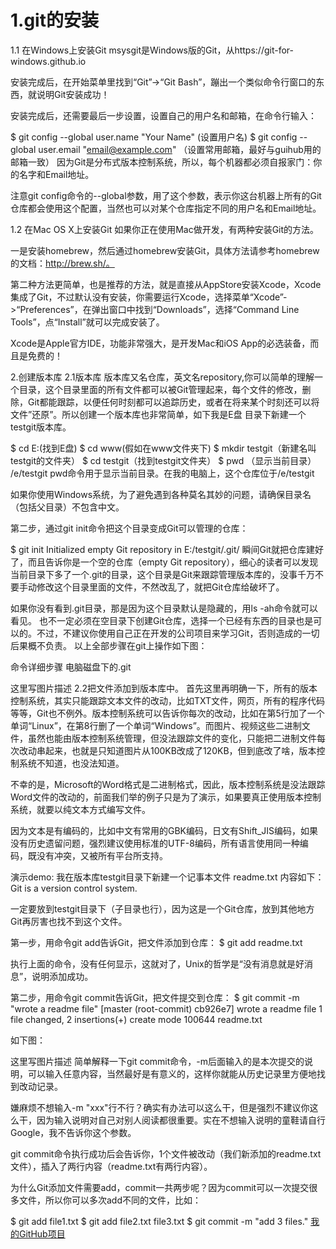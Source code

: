 # 1.git的安装
1.1 在Windows上安装Git
msysgit是Windows版的Git，从https://git-for-windows.github.io

安装完成后，在开始菜单里找到“Git”->“Git Bash”，蹦出一个类似命令行窗口的东西，就说明Git安装成功！

安装完成后，还需要最后一步设置，设置自己的用户名和邮箱，在命令行输入：

$ git config --global user.name "Your Name" (设置用户名)
$ git config --global user.email "email@example.com" （设置常用邮箱，最好与guihub用的邮箱一致）
因为Git是分布式版本控制系统，所以，每个机器都必须自报家门：你的名字和Email地址。

注意git config命令的--global参数，用了这个参数，表示你这台机器上所有的Git仓库都会使用这个配置，当然也可以对某个仓库指定不同的用户名和Email地址。

1.2 在Mac OS X上安装Git
如果你正在使用Mac做开发，有两种安装Git的方法。

一是安装homebrew，然后通过homebrew安装Git，具体方法请参考homebrew的文档：http://brew.sh/。

第二种方法更简单，也是推荐的方法，就是直接从AppStore安装Xcode，Xcode集成了Git，不过默认没有安装，你需要运行Xcode，选择菜单“Xcode”->“Preferences”，在弹出窗口中找到“Downloads”，选择“Command Line Tools”，点“Install”就可以完成安装了。

Xcode是Apple官方IDE，功能非常强大，是开发Mac和iOS App的必选装备，而且是免费的！

2.创建版本库
2.1版本库
版本库又名仓库，英文名repository,你可以简单的理解一个目录，这个目录里面的所有文件都可以被Git管理起来，每个文件的修改，删除，Git都能跟踪，以便任何时刻都可以追踪历史，或者在将来某个时刻还可以将文件”还原”。所以创建一个版本库也非常简单，如下我是E盘 目录下新建一个testgit版本库。

$ cd E:(找到E盘)
$ cd www(假如在www文件夹下)
$ mkdir testgit（新建名叫testgit的文件夹）
$ cd testgit（找到testgit文件夹）
$ pwd （显示当前目录）
/e/testgit
pwd命令用于显示当前目录。在我的电脑上，这个仓库位于/e/testgit

如果你使用Windows系统，为了避免遇到各种莫名其妙的问题，请确保目录名（包括父目录）不包含中文。

第二步，通过git init命令把这个目录变成Git可以管理的仓库：

$ git init
Initialized empty Git repository in E:/testgit/.git/
瞬间Git就把仓库建好了，而且告诉你是一个空的仓库（empty Git repository），细心的读者可以发现当前目录下多了一个.git的目录，这个目录是Git来跟踪管理版本库的，没事千万不要手动修改这个目录里面的文件，不然改乱了，就把Git仓库给破坏了。

如果你没有看到.git目录，那是因为这个目录默认是隐藏的，用ls -ah命令就可以看见。
也不一定必须在空目录下创建Git仓库，选择一个已经有东西的目录也是可以的。不过，不建议你使用自己正在开发的公司项目来学习Git，否则造成的一切后果概不负责。
以上全部步骤在git上操作如下图：

命令详细步骤
电脑磁盘下的.git


这里写图片描述
2.2把文件添加到版本库中。
首先这里再明确一下，所有的版本控制系统，其实只能跟踪文本文件的改动，比如TXT文件，网页，所有的程序代码等等，Git也不例外。版本控制系统可以告诉你每次的改动，比如在第5行加了一个单词“Linux”，在第8行删了一个单词“Windows”。而图片、视频这些二进制文件，虽然也能由版本控制系统管理，但没法跟踪文件的变化，只能把二进制文件每次改动串起来，也就是只知道图片从100KB改成了120KB，但到底改了啥，版本控制系统不知道，也没法知道。

不幸的是，Microsoft的Word格式是二进制格式，因此，版本控制系统是没法跟踪Word文件的改动的，前面我们举的例子只是为了演示，如果要真正使用版本控制系统，就要以纯文本方式编写文件。

因为文本是有编码的，比如中文有常用的GBK编码，日文有Shift_JIS编码，如果没有历史遗留问题，强烈建议使用标准的UTF-8编码，所有语言使用同一种编码，既没有冲突，又被所有平台所支持。

演示demo:
我在版本库testgit目录下新建一个记事本文件 readme.txt 内容如下：Git is a version control system.

一定要放到testgit目录下（子目录也行），因为这是一个Git仓库，放到其他地方Git再厉害也找不到这个文件。

第一步，用命令git add告诉Git，把文件添加到仓库：
$ git add readme.txt

执行上面的命令，没有任何显示，这就对了，Unix的哲学是“没有消息就是好消息”，说明添加成功。

第二步，用命令git commit告诉Git，把文件提交到仓库：
$ git commit -m "wrote a readme file" [master (root-commit) cb926e7] wrote a readme file 1 file changed, 2 insertions(+) create mode 100644 readme.txt

如下图：


这里写图片描述
简单解释一下git commit命令，-m后面输入的是本次提交的说明，可以输入任意内容，当然最好是有意义的，这样你就能从历史记录里方便地找到改动记录。

嫌麻烦不想输入-m "xxx"行不行？确实有办法可以这么干，但是强烈不建议你这么干，因为输入说明对自己对别人阅读都很重要。实在不想输入说明的童鞋请自行Google，我不告诉你这个参数。

git commit命令执行成功后会告诉你，1个文件被改动（我们新添加的readme.txt文件），插入了两行内容（readme.txt有两行内容）。

为什么Git添加文件需要add，commit一共两步呢？因为commit可以一次提交很多文件，所以你可以多次add不同的文件，比如：


$ git add file1.txt
$ git add file2.txt file3.txt
$ git commit -m "add 3 files."
[我的GitHub项目](https://github.com/1742072278/-)
